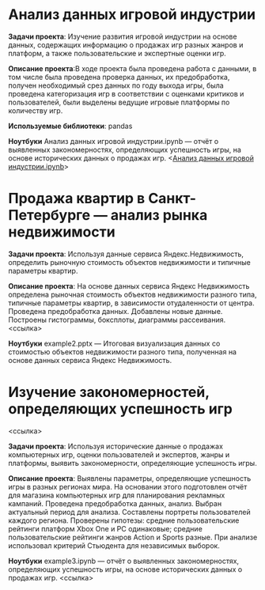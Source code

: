 # Анализ данных игровой индустрии
**Задачи проекта**:  Изучение развития игровой индустрии на основе данных, содержащих информацию о продажах игр разных жанров и платформ, а также пользовательские и экспертные оценки игр.

**Описание проекта**:В ходе проекта была проведена работа с данными, в том числе была проведена проверка данных, их предобработка, получен необходимый срез данных по году выхода игры, была проведена категоризация игр в соответствии с оценками критиков и пользователей, были выделены ведущие игровые платформы по количеству игр.

**Используемые библиотеки**: pandas

**Ноутбуки**
Анализ данных игровой индустрии.ipynb — отчёт о выявленных закономерностях, определяющих успешность игры, на основе исторических данных о продажах игр. <[Анализ данных игровой индустрии.ipynb]((https://github.com/GlebTyulyupov/Practicum_projects/blob/fb9c99186594f300a5a05cfcf1a57aa979f1da1b/%D0%90%D0%BD%D0%B0%D0%BB%D0%B8%D0%B7%20%D0%B4%D0%B0%D0%BD%D0%BD%D1%8B%D1%85%20%D0%B8%D0%B3%D1%80%D0%BE%D0%B2%D0%BE%D0%B9%20%D0%B8%D0%BD%D0%B4%D1%83%D1%81%D1%82%D1%80%D0%B8%D0%B8.ipynb))>


# Продажа квартир в Санкт-Петербурге — анализ рынка недвижимости
**Задачи проекта**: Используя данные сервиса Яндекс.Недвижимость, определить рыночную стоимость объектов недвижимости и типичные параметры квартир.

**Описание проекта**: На основе данных сервиса Яндекс Недвижимость определена рыночная стоимость объектов недвижимости разного типа, типичные параметры квартир, в зависимости отудаленности от центра. Проведена предобработка данных. Добавлены новые данные. Построены гистограммы, боксплоты, диаграммы рассеивания. <ссылка>

**Ноутбуки**
example2.pptx — Итоговая визуализация данных со стоимостью объектов недвижимости разного типа, полученная на основе данных сервиса Яндекс Недвижимость.

# Изучение закономерностей, определяющих успешность игр
<ссылка>

**Задачи проекта**: Используя исторические данные о продажах компьютерных игр, оценки пользователей и экспертов, жанры и платформы, выявить закономерности, определяющие успешность игры.

**Описание проекта**: 
Выявлены параметры, определяющие успешность игры в разных регионах мира. 
На основании этого подготовлен отчёт для магазина компьютерных игр для планирования рекламных кампаний. 
Проведена предобработка данных, анализ. Выбран актуальный период для анализа. Составлены портреты пользователей каждого региона. 
Проверены гипотезы: средние пользовательские рейтинги платформ Xbox One и PC одинаковые; средние пользовательские рейтинги жанров Action и Sports разные. При анализе использовал критерий Стьюдента для независимых выборок.

**Ноутбуки**
example3.ipynb — отчёт о выявленных закономерностях, определяющих успешность игры, на основе исторических данных о продажах игр. <ссылка>
